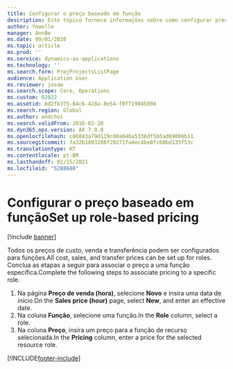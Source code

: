 ```yaml
---
title: Configurar o preço baseado em função
description: Este tópico fornece informações sobre como configurar preços para funções específicas.
author: Yowelle
manager: AnnBe
ms.date: 09/01/2020
ms.topic: article
ms.prod: ''
ms.service: dynamics-ax-applications
ms.technology: ''
ms.search.form: ProjProjectsListPage
audience: Application User
ms.reviewer: josaw
ms.search.scope: Core, Operations
ms.custom: 82022
ms.assetid: bd2fb375-84c6-428a-8e54-f0f719045898
ms.search.region: Global
ms.author: andchoi
ms.search.validFrom: 2016-02-28
ms.dyn365.ops.version: AX 7.0.0
ms.openlocfilehash: c86043a79d119c00a64ba5336df5b5ad69006b11
ms.sourcegitcommit: fa32b1893286f20271fa4ec4be8fc68bd135f53c
ms.translationtype: HT
ms.contentlocale: pt-BR
ms.lasthandoff: 02/15/2021
ms.locfileid: "5288680"
---
```

# <a name="set-up-role-based-pricing"></a><span data-ttu-id="3a076-103">Configurar o preço baseado em função</span><span class="sxs-lookup"><span data-stu-id="3a076-103">Set up role-based pricing</span></span>

[!include [banner](../includes/banner.md)]

<span data-ttu-id="3a076-104">Todos os preços de custo, venda e transferência podem ser configurados para funções.</span><span class="sxs-lookup"><span data-stu-id="3a076-104">All cost, sales, and transfer prices can be set up for roles.</span></span> <span data-ttu-id="3a076-105">Conclua as etapas a seguir para associar o preço a uma função específica.</span><span class="sxs-lookup"><span data-stu-id="3a076-105">Complete the following steps to associate pricing to a specific role.</span></span>

1. <span data-ttu-id="3a076-106">Na página **Preço de venda (hora)**, selecione **Novo** e insira uma data de início.</span><span class="sxs-lookup"><span data-stu-id="3a076-106">On the **Sales price (hour)** page, select **New**, and enter an effective date.</span></span>
2. <span data-ttu-id="3a076-107">Na coluna **Função**, selecione uma função.</span><span class="sxs-lookup"><span data-stu-id="3a076-107">In the **Role** column, select a role.</span></span>
3. <span data-ttu-id="3a076-108">Na coluna **Preço**, insira um preço para a função de recurso selecionada.</span><span class="sxs-lookup"><span data-stu-id="3a076-108">In the **Pricing** column, enter a price for the selected resource role.</span></span>


[!INCLUDE[footer-include](../includes/footer-banner.md)]